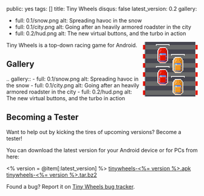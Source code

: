 public: yes
tags: []
title: Tiny Wheels
disqus: false
latest_version: 0.2
gallery:
  - full: 0.1/snow.png
    alt: Spreading havoc in the snow
  - full: 0.1/city.png
    alt: Going after an heavily armored roadster in the city
  - full: 0.2/hud.png
    alt: The new virtual buttons, and the turbo in action

<div style="float: right; margin-left: 6px"><img src="icon.png"></div>

Tiny Wheels is a top-down racing game for Android.

## Gallery

.. gallery::
    - full: 0.1/snow.png
      alt: Spreading havoc in the snow
    - full: 0.1/city.png
      alt: Going after an heavily armored roadster in the city
    - full: 0.2/hud.png
      alt: The new virtual buttons, and the turbo in action

## Becoming a Tester

Want to help out by kicking the tires of upcoming versions? Become a tester!

You can download the latest version for your Android device or for PCs from here:

<p>
<% version = @item[:latest_version] %>
<a href="/static/tinywheels/tinywheels-<%= version %>.apk" class="gyl-button">tinywheels-<%= version %>.apk</a>
<a href="/static/tinywheels/tinywheels-<%= version %>.tar.bz2" class="gyl-button">tinywheels-<%= version %>.tar.bz2</a>
</p>

Found a bug? Report it on [Tiny Wheels bug tracker](http://github.com/agateau/tinywheels/issues).

<!--
<h2>Latest Tiny Wheels News</h2>

<% items_with_tag('tinywheels').sort{ |a,b| b[:created_at] <=> a[:created_at] }[0, 10].each do |item| %>
<h3><%= link_to item[:title], item.path %>
<span class="post-meta"><%= item[:created_at].strftime('%B %d, %Y') %></span>
</h3>
<% end %>
</section>
-->
